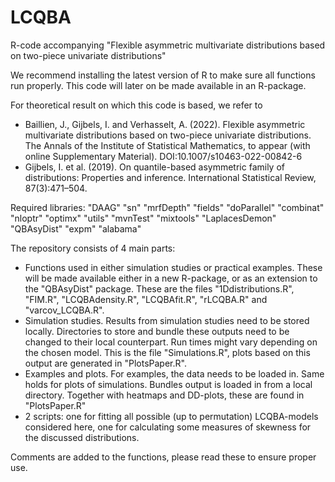 # LCQBA
R-code accompanying "Flexible asymmetric multivariate distributions based on two-piece univariate distributions"

We recommend installing the latest version of R to make sure all functions run properly. This code will later on be made available in an R-package.

For theoretical result on which this code is based, we refer to
  - Baillien, J., Gijbels, I. and Verhasselt, A. (2022). Flexible asymmetric multivariate distributions based on two-piece univariate distributions. The
    Annals of the Institute of Statistical Mathematics, to appear (with online Supplementary Material). DOI:10.1007/s10463-022-00842-6
  - Gijbels, I. et al. (2019). On quantile-based asymmetric family of distributions: Properties and inference. International Statistical Review, 87(3):471–504.

Required libraries:
  "DAAG"
  "sn"
  "mrfDepth"
  "fields"
  "doParallel"
  "combinat"
  "nloptr"
  "optimx"
  "utils"
  "mvnTest"
  "mixtools"
  "LaplacesDemon"
  "QBAsyDist"
  "expm"
  "alabama"
  
The repository consists of 4 main parts:
  - Functions used in either simulation studies or practical examples. These will be made available either in a new R-package, or as an extension to the "QBAsyDist" package. These are the files "1Ddistributions.R", "FIM.R", "LCQBAdensity.R", "LCQBAfit.R", "rLCQBA.R" and "varcov_LCQBA.R".
  - Simulation studies. Results from simulation studies need to be stored locally. Directories to store and bundle these outputs need to be changed to their local counterpart. Run times might vary depending on the chosen model. This is the file "Simulations.R", plots based on this output are generated in "PlotsPaper.R".
  - Examples and plots. For examples, the data needs to be loaded in. Same holds for plots of simulations. Bundles output is loaded in from a local directory. Together with heatmaps and DD-plots, these are found in "PlotsPaper.R"
  - 2 scripts: one for fitting all possible (up to permutation) LCQBA-models considered here, one for calculating some measures of skewness for the discussed distributions. 

Comments are added to the functions, please read these to ensure proper use.

